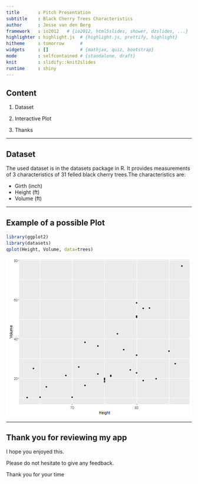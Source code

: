 ```yaml
---
title       : Pitch Presentation
subtitle    : Black Cherry Trees Characteristics
author      : Jesse van den Berg
framework   : io2012   # {io2012, html5slides, shower, dzslides, ...}
highlighter : highlight.js  # {highlight.js, prettify, highlight}
hitheme     : tomorrow      # 
widgets     : []            # {mathjax, quiz, bootstrap}
mode        : selfcontained # {standalone, draft}
knit        : slidify::knit2slides
runtime     : shiny
---
```


## Content

1. Dataset

2. Interactive Plot

3. Thanks

---

## Dataset

The used dataset is in the datasets package in R. It provides measurements of 3 characteristics of 31 felled black cherry trees.The characteristics are:
- Girth (inch)
- Height (ft)
- Volume (ft)

---

## Example of a possible Plot


```r
library(ggplot2)
library(datasets)
qplot(Height, Volume, data=trees)
```

<img src="assets/fig/simple-plot-1.png" title="plot of chunk simple-plot" alt="plot of chunk simple-plot" style="display: block; margin: auto;" />

---

## Thank you for reviewing my app

I hope you enjoyed this. 

Please do not hesitate to give any feedback.

Thank you for your time
